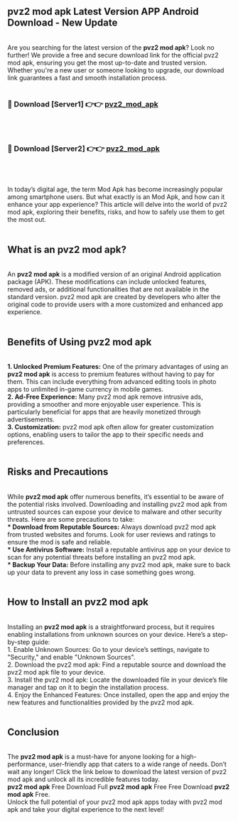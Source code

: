## pvz2 mod apk Latest Version APP Android Download - New Update
<br>
Are you searching for the latest version of the <strong>pvz2 mod apk</strong>? Look no further! We provide a free and secure download link for the official pvz2 mod apk, ensuring you get the most up-to-date and trusted version. Whether you're a new user or someone looking to upgrade, our download link guarantees a fast and smooth installation process.
<br>
<br>
<h3>🔴 Download [Server1] 👉👉 <a href="https://modyolo.store/pvz2+mod+apk">pvz2_mod_apk</a></h3><br>
<br>
<h3>🔴 Download [Server2] 👉👉 <a href="https://modyolo.store/pvz2+mod+apk">pvz2_mod_apk</a></h3><br>
<br>
<br>
In today’s digital age, the term Mod Apk has become increasingly popular among smartphone users. But what exactly is an Mod Apk, and how can it enhance your app experience? This article will delve into the world of pvz2 mod apk, exploring their benefits, risks, and how to safely use them to get the most out.
<br>
<br>
<h2>What is an pvz2 mod apk?</h2>
<br>
An <strong>pvz2 mod apk</strong> is a modified version of an original Android application package (APK). These modifications can include unlocked features, removed ads, or additional functionalities that are not available in the standard version. pvz2 mod apk are created by developers who alter the original code to provide users with a more customized and enhanced app experience.
<br>
<br>
<h2>Benefits of Using pvz2 mod apk</h2>
<br>
<strong> 1. Unlocked Premium Features:</strong> One of the primary advantages of using an <strong>pvz2 mod apk</strong> is access to premium features without having to pay for them. This can include everything from advanced editing tools in photo apps to unlimited in-game currency in mobile games.
<br>
<strong> 2. Ad-Free Experience:</strong> Many pvz2 mod apk remove intrusive ads, providing a smoother and more enjoyable user experience. This is particularly beneficial for apps that are heavily monetized through advertisements.
<br>
<strong> 3. Customization:</strong> pvz2 mod apk often allow for greater customization options, enabling users to tailor the app to their specific needs and preferences.
<br>
<br>
<h2>Risks and Precautions</h2>
<br>
While <strong>pvz2 mod apk</strong> offer numerous benefits, it’s essential to be aware of the potential risks involved. Downloading and installing pvz2 mod apk from untrusted sources can expose your device to malware and other security threats. Here are some precautions to take:
<br>
<strong> * Download from Reputable Sources:</strong> Always download pvz2 mod apk from trusted websites and forums. Look for user reviews and ratings to ensure the mod is safe and reliable.
<br>
<strong> * Use Antivirus Software:</strong> Install a reputable antivirus app on your device to scan for any potential threats before installing an pvz2 mod apk.
<br>
<strong> * Backup Your Data:</strong> Before installing any pvz2 mod apk, make sure to back up your data to prevent any loss in case something goes wrong.
<br>
<br>
<h2>How to Install an pvz2 mod apk</h2>
<br>
Installing an <strong>pvz2 mod apk</strong> is a straightforward process, but it requires enabling installations from unknown sources on your device. Here’s a step-by-step guide:
<br>
 1. Enable Unknown Sources: Go to your device’s settings, navigate to "Security," and enable "Unknown Sources".
<br>
 2. Download the pvz2 mod apk: Find a reputable source and download the pvz2 mod apk file to your device.
<br>
 3. Install the pvz2 mod apk: Locate the downloaded file in your device’s file manager and tap on it to begin the installation process.
<br>
 4. Enjoy the Enhanced Features: Once installed, open the app and enjoy the new features and functionalities provided by the pvz2 mod apk.
<br>
<br>
<h2><strong>Conclusion</strong></h2>
<br>
The <strong>pvz2 mod apk</strong> is a must-have for anyone looking for a high-performance, user-friendly app that caters to a wide range of needs. Don’t wait any longer! Click the link below to download the latest version of pvz2 mod apk and unlock all its incredible features today.
<br>
<strong>pvz2 mod apk</strong> Free Download Full <strong>pvz2 mod apk</strong> Free Free Download <strong>pvz2 mod apk</strong> Free.
<br>
Unlock the full potential of your pvz2 mod apk apps today with pvz2 mod apk and take your digital experience to the next level!